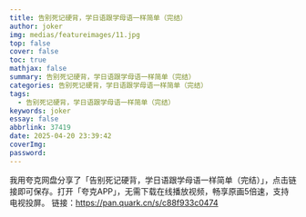 ```yaml
---
title: 告别死记硬背，学日语跟学母语一样简单（完结）
author: joker
img: medias/featureimages/11.jpg
top: false
cover: false
toc: true
mathjax: false
summary: 告别死记硬背，学日语跟学母语一样简单（完结）
categories: 告别死记硬背，学日语跟学母语一样简单（完结）
tags:
  - 告别死记硬背，学日语跟学母语一样简单（完结）
keywords: joker
essay: false
abbrlink: 37419
date: 2025-04-20 23:39:42
coverImg:
password:
---
```


我用夸克网盘分享了「告别死记硬背，学日语跟学母语一样简单（完结）」，点击链接即可保存。打开「夸克APP」，无需下载在线播放视频，畅享原画5倍速，支持电视投屏。
链接：https://pan.quark.cn/s/c88f933c0474
